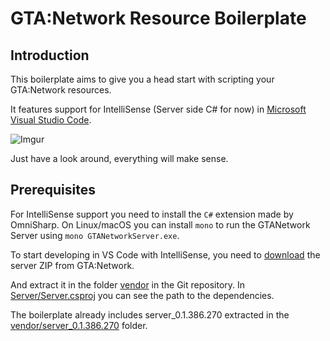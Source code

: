 GTA:Network Resource Boilerplate
================================

Introduction
------------

This boilerplate aims to give you a head start with scripting your GTA:Network resources.

It features support for IntelliSense (Server side C# for now) in [Microsoft Visual Studio Code](https://code.visualstudio.com).

![Imgur](http://i.imgur.com/FTMblG1.gif)

Just have a look around, everything will make sense.

Prerequisites
-------------
For IntelliSense support you need to install the `C#` extension made by OmniSharp. On Linux/macOS you can install `mono` to run the GTANetwork Server using `mono GTANetworkServer.exe`.

To start developing in VS Code with IntelliSense, you need to [download](https://download.gtanet.work/server/) the server ZIP from GTA:Network.

And extract it in the folder [vendor](vendor) in the Git repository. In [Server/Server.csproj](./Server/Server.csproj) you can see the path to the dependencies.

The boilerplate already includes server_0.1.386.270 extracted in the [vendor/server_0.1.386.270](./vendor/server_0.1.386.270) folder.



